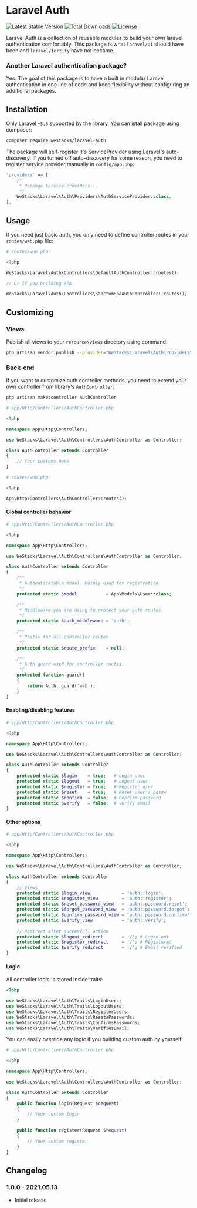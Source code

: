# Laravel Auth

<p align="left">
<a href="https://packagist.org/packages/westacks/laravel-auth"><img src="https://poser.pugx.org/westacks/laravel-auth/v/stable.svg" alt="Latest Stable Version"></a>
<a href="https://packagist.org/packages/westacks/laravel-auth"><img src="https://poser.pugx.org/westacks/laravel-auth/d/total.svg" alt="Total Downloads"></a>
<a href="https://packagist.org/packages/westacks/laravel-auth"><img src="https://poser.pugx.org/westacks/laravel-auth/license.svg" alt="License"></a>
</p>

Laravel Auth is a collection of reusable modules to build your own laravel authentication comfortably. This package is what `laravel/ui` should have been and `laravel/fortify` have not became.

### Another Laravel authentication package?

Yes. The goal of this package is to have a built in modular Laravel authentication in one line of code and keep flexibility without configuring an additional packages.


## Installation

Only Laravel `+5.5` supported by the library. You can istall package using composer:

```bash
composer require westacks/laravel-auth
```

The package will self-register it's ServiceProvider using Laravel's auto-discovery. If you turned off auto-discovery for some reason, you need to register service provider manually in `config/app.php`:

```php
'providers' => [
    /*
     * Package Service Providers...
     */
    WeStacks\Laravel\Auth\Providers\AuthServiceProvider::class,
],
```

## Usage

If you need just basic auth, you only need to define controller routes in your `routes/web.php` file:

```php
# routes/web.php

<?php

WeStacks\Laravel\Auth\Controllers\DefaultAuthController::routes();

// Or if you building SPA

WeStacks\Laravel\Auth\Controllers\SanctumSpaAuthController::routes();
```

## Customizing

### Views

Publish all views to your `resource\views` directory using command:

```bash
php artisan vendor:publish --provider="WeStacks\Laravel\Auth\Providers\AuthServiceProvider"
```

### Back-end

If you want to customize auth controller methods, you need to extend your own controller from library's `AuthController`:

```bash
php artisan make:controller AuthController
```

```php
# app/Http/Controllers/AuthController.php

<?php

namespace App\Http\Controllers;

use WeStacks\Laravel\Auth\Controllers\AuthController as Controller;

class AuthController extends Controller
{
    // Your customs here
}

```
```php
# routes/web.php

<?php

App\Http\Controllers\AuthController::routes();

```

#### Global controller behavior

```php
# app/Http/Controllers/AuthController.php

<?php

namespace App\Http\Controllers;

use WeStacks\Laravel\Auth\Controllers\AuthController as Controller;

class AuthController extends Controller
{
    /**
     * Authenticatable model. Mainly used for registration.
     */
    protected static $model           = App\Models\User::class;

    /**
     * Middleware you are using to protect your auth routes.
     */
    protected static $auth_middleware = 'auth';

    /**
     * Prefix for all controller routes
     */
    protected static $route_prefix    = null;

    /**
     * Auth guard used for controller routes.
     */
    protected function guard()
    {
        return Auth::guard('web');
    }
}

```

#### Enabling/disabling features

```php
# app/Http/Controllers/AuthController.php

<?php

namespace App\Http\Controllers;

use WeStacks\Laravel\Auth\Controllers\AuthController as Controller;

class AuthController extends Controller
{
    protected static $login    = true;   # Login user
    protected static $logout   = true;   # Logout user
    protected static $register = true;   # Register user
    protected static $reset    = true;   # Reset user's passw 
    protected static $confirm  = false;  # Confirm password
    protected static $verify   = false;  # Verify email
}

```

#### Other options

```php
# app/Http/Controllers/AuthController.php

<?php

namespace App\Http\Controllers;

use WeStacks\Laravel\Auth\Controllers\AuthController as Controller;

class AuthController extends Controller
{
    // Views
    protected static $login_view            = 'auth::login';
    protected static $register_view         = 'auth::register';
    protected static $reset_password_view   = 'auth::password.reset';
    protected static $forgot_password_view  = 'auth::password.forgot';
    protected static $confirm_password_view = 'auth::password.confirm';
    protected static $verify_view           = 'auth::verify';
    
    // Redirect after succesfull action
    protected static $logout_redirect       = '/'; # Loged out
    protected static $register_redirect     = '/'; # Registered
    protected static $verify_redirect       = '/'; # Email verified
}

```

#### Logic

All controller logic is stored inside traits:

```php
<?php

use WeStacks\Laravel\Auth\Traits\LoginUsers;
use WeStacks\Laravel\Auth\Traits\LogoutUsers;
use WeStacks\Laravel\Auth\Traits\RegisterUsers;
use WeStacks\Laravel\Auth\Traits\ResetsPasswords;
use WeStacks\Laravel\Auth\Traits\ConfirmsPasswords;
use WeStacks\Laravel\Auth\Traits\VerifiesEmail;
```

You can easily override any logic if you building custom auth by yourself:

```php
# app/Http/Controllers/AuthController.php

<?php

namespace App\Http\Controllers;

use WeStacks\Laravel\Auth\Controllers\AuthController as Controller;

class AuthController extends Controller
{
    public function login(Request $request)
    {
        // Your custom login
    }

    public function register(Request $request)
    {
        // Your custom register
    }
}
```

## Changelog

### 1.0.0 - 2021.05.13
* Initial release